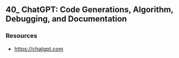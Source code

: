 ## 40_ ChatGPT: Code Generations, Algorithm, Debugging, and Documentation

### Resources
- https://chatgpt.com